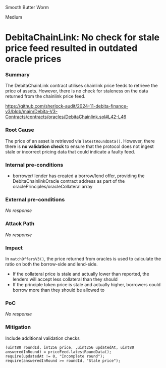 Smooth Butter Worm

Medium

# DebitaChainLink: No check for stale price feed resulted in outdated oracle prices

### Summary

The DebitaChainLink contract utilises chainlink price feeds to retrieve the price of assets. However, there is no check for staleness on the data returned from the chainlink price feed.

https://github.com/sherlock-audit/2024-11-debita-finance-v3/blob/main/Debita-V3-Contracts/contracts/oracles/DebitaChainlink.sol#L42-L46

### Root Cause

The price of an asset is retrieved via `latestRoundData()`. However, there there is **no validation check** to  ensure that the protocol does not ingest stale or incorrect pricing data that could indicate a faulty feed.

### Internal pre-conditions

- borrower/ lender has created a borrow/lend offer, providing the DebitaChainlinkOracle contract address as part of the oraclePrinciples/oracleCollateral array

### External pre-conditions

_No response_

### Attack Path

_No response_

### Impact

In `matchOffersV3()`, the price returned from oracles is used to calculate the ratio on both the borrow-side and lend-side. 
- If the collateral price is stale and actually lower than reported, the lenders will accept less collateral than they should
- If the principle token price is stale and actually higher, borrowers could borrow more than they should be allowed to

### PoC

_No response_

### Mitigation

Include additional validation checks

```solidity
(uint80 roundId, int256 price, ,uint256 updatedAt, uint80 answeredInRound) = priceFeed.latestRoundData();
require(updatedAt != 0, "Incomplete round");
require(answeredInRound >= roundId, "Stale price");
```